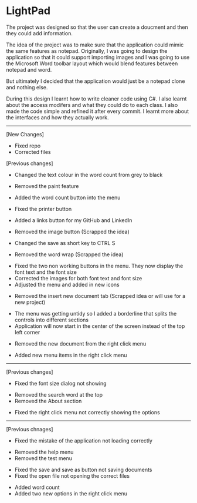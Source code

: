 # LightPad

The project was designed so that the user can create a doucment and then they could add information. 

The idea of the project was to make sure that the application could mimic the same features as notepad. Originally, I was going to design the application so that it could support importing images and I was going to use the Microsoft Word toolbar layout which would blend features between notepad and word.

But ultimately I decided that the application would just be a notepad clone and nothing else. 

During this design I learnt how to write cleaner code using C#. I also learnt about the access modifers and what they could do to each class. I also made the code simple and refined it after every commit. I learnt more about the interfaces and how they actually work.

________________________________________________________________________________________________________________________________________

[New Changes]
* Fixed repo
* Corrected files

[Previous changes]
+ Changed the text colour in the word count from grey to black
- Removed the paint feature
+ Added the word count button into the menu
* Fixed the printer button
+ Added a links button for my GitHub and LinkedIn
- Removed the image button (Scrapped the idea)
* Changed the save as short key to CTRL S
- Removed the word wrap (Scrapped the idea)
* Fixed the two non working buttons in the menu. They now display the font text and the font size
* Corrected the images for both font text and font size
* Adjusted the menu and added in new icons
- Removed the insert new document tab (Scrapped idea or will use for a new project)
* The menu was getting untidy so I added a borderline that splits the controls into different sections
* Application will now start in the center of the screen instead of the top left corner
- Removed the new document from the right click menu
+ Added new menu items in the right click menu

________________________________________________________________________________________________________________________________________

[Previous changes]
* Fixed the font size dialog not showing
- Removed the search word at the top
- Removed the About section
* Fixed the right click menu not correctly showing the options
________________________________________________________________________________________________________________________________________

[Previous chnages]
* Fixed the mistake of the application not loading correctly
- Removed the help menu
- Removed the test menu
* Fixed the save and save as button not saving documents
* Fixed the open file not opening the correct files
+ Added word count
+ Added two new options in the right click menu
